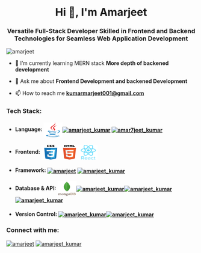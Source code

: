<h1 align="center">Hi 👋, I'm Amarjeet</h1>
<h3 align="center">Versatile Full-Stack Developer Skilled in Frontend and Backend Technologies for Seamless Web Application Development</h3>


<p align="left"> <img src="https://komarev.com/ghpvc/?username=kumaramarjeet7503&label=Profile%20views&color=0e75b6&style=flat" alt="amarjeet" /> </p>

- 🌱 I’m currently learning MERN stack **More depth of backened development**

- 💬 Ask me about **Frontend Development and backened Development**

- 📫 How to reach me **kumarmarjeet001@gmail.com**


<h3 align="left">Tech Stack:</h3>
<p align="left"> 
<!-- Language -->


- #### Language:  <a href="https://www.java.com" target="_blank"><img align="center" src="https://raw.githubusercontent.com/devicons/devicon/master/icons/java/java-original.svg" alt="amarjeet" height="40" width="50" /></a><a href="https://www.php.net/docs.php" target="_blank"><img align="center" src="https://www.php.net/images/logos/new-php-logo.svg" alt="amarjeet_kumar" height="40" width="50" /></a> <a href="https://www.php.net/docs.php" target="_blank"><img align="center" src="https://iconape.com/wp-content/png_logo_vector/ottawa-js-logo.png" alt="amar7jeet_kumar" height="40" width="50" /></a>
  
  <!-- Frontend -->


- #### Frontend: <a href="https://www.java.com" target="_blank"><img align="center" src="https://raw.githubusercontent.com/devicons/devicon/master/icons/css3/css3-original-wordmark.svg" alt="amarjeet" height="40" width="50" /></a><a href="https://www.php.net/docs.php" target="_blank"><img align="center" src="https://raw.githubusercontent.com/devicons/devicon/master/icons/html5/html5-original-wordmark.svg" alt="amarjeet_kumar" height="40" width="50" /></a><a href="https://www.javascript.com" target="_blank"><img align="center" src="https://raw.githubusercontent.com/devicons/devicon/master/icons/react/react-original-wordmark.svg" alt="amarjeet_kumar" height="40" width="50" /></a>
 
 <!-- Framework -->
   
- #### Framework:  <a href="https://www.springboot.com" target="_blank"><img align="center" src="https://upload.wikimedia.org/wikipedia/commons/thumb/7/79/Spring_Boot.svg/512px-Spring_Boot.svg.png" alt="amarjeet" height="30" width="40" /></a>  <a href="https://www.laravel.com" target="_blank"><img align="center" src="https://iconape.com/wp-content/files/ol/351458/png/laravel-logo.png" alt="amarjeet_kumar" height="30" width="40" /></a>
 
 
 <!-- Database -->

- #### Database & API: <a href="https://www.mongodb.com" target="_blank"><img align="center" src="https://raw.githubusercontent.com/devicons/devicon/master/icons/mongodb/mongodb-original-wordmark.svg" alt="amarjeet" height="40" width="50" /></a><a href="https://www.mssql.com" target="_blank"><img align="center" src="https://cdn.worldvectorlogo.com/logos/microsoft-sql-server-1.svg" alt="amarjeet_kumar" height="40" width="50" /></a><a href="https://www.mysql.com" target="_blank"><img align="center" src="https://www.iconninja.com/files/880/980/48/logo-mysql-development-code-icon.png" alt="amarjeet_kumar" height="40" width="50" /></a> <a href="https://www.mysql.com" target="_blank"><img align="center" src="https://cdn.cookielaw.org/logos/70564414-548a-4286-8ad7-04d95b172a08/e26443c0-68d1-47c8-b8fc-9bc765da2e95/3a159462-db70-43cf-a27d-f602a6baed44/pm-logo-horiz.png" alt="amarjeet_kumar" height="30" width="100" /></a>

  <!-- Version Control --> 

- #### Version Control: <a href="https://www.github.com" target="_blank"><img align="center" src="https://www.vectorlogo.zone/logos/git-scm/git-scm-icon.svg" alt="amarjeet_kumar" height="30" width="40" /></a><a href="https://www.bitbucket.com" target="_blank"><img align="center" src="https://cdn.icon-icons.com/icons2/2699/PNG/512/bitbucket_official_logo_icon_170477.png" alt="amarjeet_kumar" height="30" width="150" /></a>
  
  <!--  API Development --></a>

</p>

<h3 align="left">Connect with me:</h3>
<p align="left">
<a href="https://twitter.com/amarjeet7503" target="_blank"><img align="center" src="https://raw.githubusercontent.com/rahuldkjain/github-profile-readme-generator/master/src/images/icons/Social/twitter.svg" alt="amarjeet" height="30" width="40" /></a>
<a href="https://www.linkedin.com/in/amarjeet-kumar-5881ab144/" target="_blank"><img align="center" src="https://raw.githubusercontent.com/rahuldkjain/github-profile-readme-generator/master/src/images/icons/Social/linked-in-alt.svg" alt="amarjeet_kumar" height="30" width="40" /></a>
</p>

